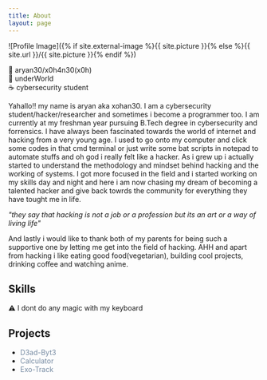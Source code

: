```yaml
---
title: About
layout: page
---
```

![Profile Image]({% if site.external-image %}{{ site.picture }}{% else %}{{ site.url }}/{{ site.picture }}{% endif %})

👾 aryan30/x0h4n30(x0h)<br>
📍 underWorld <br>
☕️ cybersecurity student<br>

<p>Yahallo!! my name is aryan aka xohan30. I am a cybersecurity student/hacker/researcher
and sometimes i become a programmer too. I am currently at my freshman year pursuing B.Tech degree in
cybersecurity and forrensics. I have always been fascinated towards the world of internet and hacking
from a very young age. I used to go onto my computer and click some codes in that cmd terminal or just write some
bat scripts in notepad to automate stuffs and oh god i really felt like a hacker. As i grew up i actually started 
to understand the methodology and mindset behind hacking and the working of systems. I got more focused in the field and i started
working on my skills day and night and here i am now chasing my dream of becoming a talented hacker and give back towrds the community 
for everything they have tought me in life.</p>

_"they say that hacking is not a job or a profession but its an art or a way of living life"_

<p>And lastly i would like to thank both of my parents for being such a supportive one by letting me get into the field of hacking.
AHH and apart from hacking i like eating good food(vegetarian), building cool projects, drinking coffee and watching anime.
</p>

<h2>Skills</h2>

<p>⚠️ I dont do any magic with my keyboard</p>

<h2>Projects</h2>

<ul>
	<li><a href="https://github.com/xohan30/D3ad-Byt3" style="color:#758AA2;text-decoration:none;">D3ad-Byt3</a></li>
	<li><a href="https://github.com/xohan30/Calculator" style="color:#758AA2;text-decoration:none;">Calculator</a></li>
	<li><a href="https://github.com/xohan30/Exo-Track" style="color:#758AA2;text-decoration:none;">Exo-Track</a></li>
</ul>
